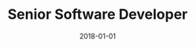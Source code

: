 ---
date: 2018-01-01
year: 2018 - present
title: Senior Software Developer
project: Inno Games
customer: Inno Games
image: "/assets/images/innogames.avif"
description: I started as a senior software developer at Innogames.
projectLink: InnoGames GmbH
projectLinkSrc: https://www.innogames.com/de/unternehmen/ueber-uns/
tagGroup: 
    - career
---